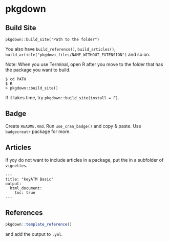 # pkgdown

## Build Site
```
pkgdown::build_site("Path to the folder")
```
You also have `build_reference()`, `build_articles()`, `build_article("pkgdown_files/NAME_WITHOUT_EXTENSION")` and so on.

Note:
When you use Terminal, open R after you move to the folder that has the package you want to build.
```
$ cd PATH
$ R
> pkgdown::build_site()
```
If it takes time, try `pkgdown::build_site(install = F)`.

## Badge
Create `README.Rmd`. Run `use_cran_badge()` and copy & paste. Use `badgecreatr` package for more.

## Articles
If yoy do not want to include articles in a package, put the in a subfolder of `vignettes`.

```rmd
---
title: "keyATM Basic"
output: 
  html_document:
    toc: true
---
```

## References
```r
pkgdown::template_reference()
```
and add the output to `.yml`.


